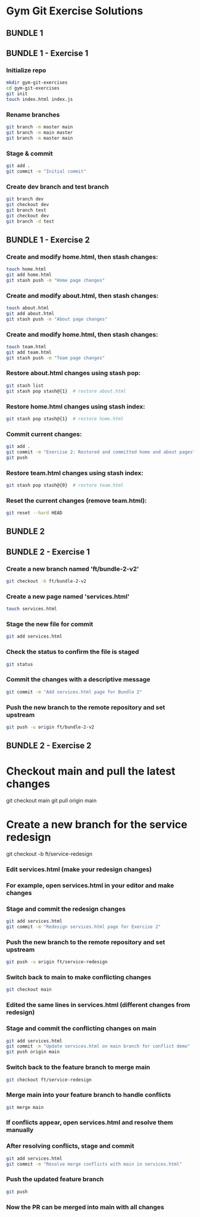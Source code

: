 # Gym Git Exercise Solutions

## BUNDLE 1

## BUNDLE 1 - Exercise 1 

### Initialize repo

```bash
mkdir gym-git-exercises
cd gym-git-exercises
git init
touch index.html index.js
```

### Rename branches

```bash
git branch -m master main
git branch -m main master
git branch -m master main
```

### Stage & commit

```bash
git add .
git commit -m "Initial commit"
```

### Create dev branch and test branch

```bash
git branch dev
git checkout dev
git branch test
git checkout dev
git branch -d test
```

## BUNDLE 1 - Exercise 2

### Create and modify home.html, then stash changes:

```bash
touch home.html
git add home.html
git stash push -m "Home page changes"
```

### Create and modify about.html, then stash changes:

```bash
touch about.html
git add about.html
git stash push -m "About page changes"
```

### Create and modify home.html, then stash changes:

```bash
touch team.html
git add team.html
git stash push -m "Team page changes"
```

### Restore about.html changes using stash pop:

```bash
git stash list
git stash pop stash@{1}  # restore about.html
```

### Restore home.html changes using stash index:

```bash
git stash pop stash@{1}  # restore home.html
```

### Commit current changes:

```bash
git add .
git commit -m "Exercise 2: Restored and committed home and about pages"
git push
```

### Restore team.html changes using stash index:

```bash
git stash pop stash@{0}  # restore team.html
```

### Reset the current changes (remove team.html):

```bash
git reset --hard HEAD
```

## BUNDLE 2

## BUNDLE 2 - Exercise 1

### Create a new branch named 'ft/bundle-2-v2'

```bash
git checkout -b ft/bundle-2-v2
```

### Create a new page named 'services.html'

```bash
touch services.html
```

### Stage the new file for commit

```bash
git add services.html
```

### Check the status to confirm the file is staged

```bash
git status
```

### Commit the changes with a descriptive message

```bash
git commit -m "Add services.html page for Bundle 2"
```

### Push the new branch to the remote repository and set upstream

```bash
git push -u origin ft/bundle-2-v2
```

## BUNDLE 2 - Exercise 2

# Checkout main and pull the latest changes

git checkout main
git pull origin main

# Create a new branch for the service redesign

git checkout -b ft/service-redesign

### Edit services.html (make your redesign changes)

### For example, open services.html in your editor and make changes

### Stage and commit the redesign changes

```bash
git add services.html
git commit -m "Redesign services.html page for Exercise 2"
```

### Push the new branch to the remote repository and set upstream

```bash
git push -u origin ft/service-redesign
```

### Switch back to main to make conflicting changes

```bash
git checkout main
```

### Edited the same lines in services.html (different changes from redesign)

### Stage and commit the conflicting changes on main

```bash
git add services.html
git commit -m "Update services.html on main branch for conflict demo"
git push origin main
```

### Switch back to the feature branch to merge main

```bash
git checkout ft/service-redesign
```

### Merge main into your feature branch to handle conflicts

```bash
git merge main
```

### If conflicts appear, open services.html and resolve them manually

### After resolving conflicts, stage and commit

```bash
git add services.html
git commit -m "Resolve merge conflicts with main in services.html"
```

### Push the updated feature branch

```bash
git push
```

### Now the PR can be merged into main with all changes
